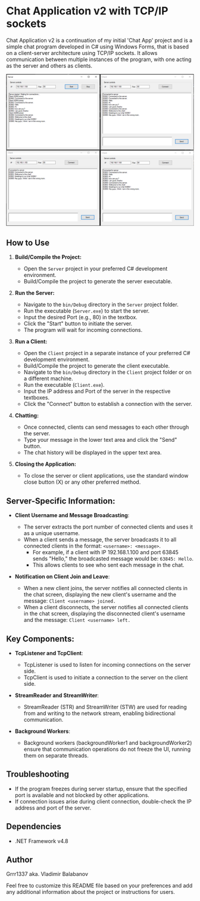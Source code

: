 # Chat Application v2 with TCP/IP sockets

Chat Application v2 is a continuation of my initial 'Chat App' project and is a simple chat program developed in C# using Windows Forms, that is based on a client-server architecture using TCP/IP sockets. It allows communication between multiple instances of the program, with one acting as the server and others as clients.

![Sample UI](./sample_ui.jpg)

## How to Use

1. **Build/Compile the Project:**
   - Open the `Server` project in your preferred C# development environment.
   - Build/Compile the project to generate the server executable.

2. **Run the Server:**
   - Navigate to the `bin/Debug` directory in the `Server` project folder.
   - Run the executable (`Server.exe`) to start the server.
   - Input the desired Port (e.g., 80) in the textbox.
   - Click the "Start" button to initiate the server.
   - The program will wait for incoming connections.

3. **Run a Client:**
   - Open the `Client` project in a separate instance of your preferred C# development environment.
   - Build/Compile the project to generate the client executable.
   - Navigate to the `bin/Debug` directory in the `Client` project folder or on a different machine.
   - Run the executable (`Client.exe`).
   - Input the IP address and Port of the server in the respective textboxes.
   - Click the "Connect" button to establish a connection with the server.

4. **Chatting:**
   - Once connected, clients can send messages to each other through the server.
   - Type your message in the lower text area and click the "Send" button.
   - The chat history will be displayed in the upper text area.

5. **Closing the Application:**
   - To close the server or client applications, use the standard window close button (X) or any other preferred method.


## Server-Specific Information:

- **Client Username and Message Broadcasting**:
  - The server extracts the port number of connected clients and uses it as a unique username.
  - When a client sends a message, the server broadcasts it to all connected clients in the format: `<username>: <message>`.
    - For example, if a client with IP 192.168.1.100 and port 63845 sends "Hello," the broadcasted message would be: `63845: Hello`.
    - This allows clients to see who sent each message in the chat.

- **Notification on Client Join and Leave**:
  - When a new client joins, the server notifies all connected clients in the chat screen, displaying the new client's username and the message: `Client <username> joined.`
  - When a client disconnects, the server notifies all connected clients in the chat screen, displaying the disconnected client's username and the message: `Client <username> left.`


## Key Components:

- **TcpListener and TcpClient**:
  - TcpListener is used to listen for incoming connections on the server side.
  - TcpClient is used to initiate a connection to the server on the client side.

- **StreamReader and StreamWriter**:
  - StreamReader (STR) and StreamWriter (STW) are used for reading from and writing to the network stream, enabling bidirectional communication.

- **Background Workers**:
  - Background workers (backgroundWorker1 and backgroundWorker2) ensure that communication operations do not freeze the UI, running them on separate threads.


## Troubleshooting

- If the program freezes during server startup, ensure that the specified port is available and not blocked by other applications.
- If connection issues arise during client connection, double-check the IP address and port of the server.

## Dependencies

- .NET Framework v4.8

## Author

Grrr1337 aka. Vladimir Balabanov

Feel free to customize this README file based on your preferences and add any additional information about the project or instructions for users.
